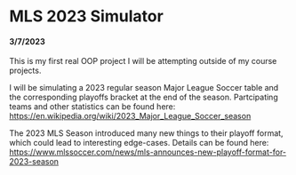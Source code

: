# MLS 2023 Simulator

#### 3/7/2023

This is my first real OOP project I will be attempting outside of my course projects. 

I will be simulating a 2023 regular season Major League Soccer table and the corresponding playoffs bracket at the end of the season. Partcipating teams and other statistics can be found here:
https://en.wikipedia.org/wiki/2023_Major_League_Soccer_season

The 2023 MLS Season introduced many new things to their playoff format, which could lead to interesting edge-cases. Details can be found here:
https://www.mlssoccer.com/news/mls-announces-new-playoff-format-for-2023-season

